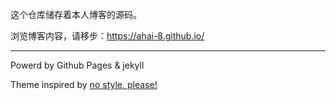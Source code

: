这个仓库储存着本人博客的源码。

浏览博客内容，请移步：https://ahai-8.github.io/

---

Powerd by Github Pages & jekyll

Theme inspired by [no style, please!](https://riggraz.dev/no-style-please/)

